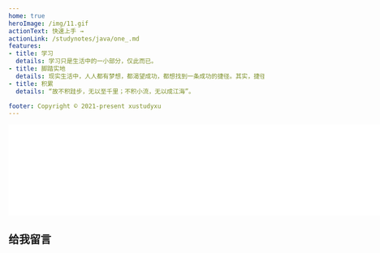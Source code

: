 ```yaml
---
home: true
heroImage: /img/11.gif
actionText: 快速上手 →
actionLink: /studynotes/java/one_.md
features:
- title: 学习
  details: 学习只是生活中的一小部分，仅此而已。
- title: 脚踏实地
  details: 现实生活中，人人都有梦想，都渴望成功，都想找到一条成功的捷径。其实，捷径就在你的身边，那就是勤于积累，脚踏实地，积极肯干。
- title: 积累
  details: “故不积跬步，无以至千里；不积小流，无以成江海”。

footer: Copyright © 2021-present xustudyxu
---
```


<iframe frameborder="no" border="0" marginwidth="0" marginheight="0" width=1100 height=180 src="//music.163.com/outchain/player?type=0&id=7342774859&auto=1&height=430"></iframe>

## 给我留言

<Vssue title="Vssue Demo10"/>

